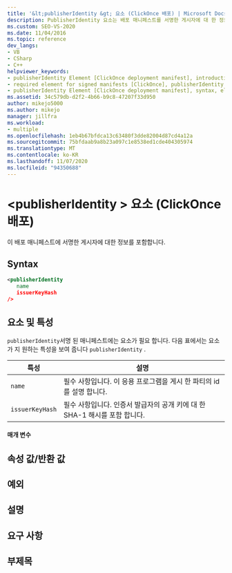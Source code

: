 ```yaml
---
title: '&lt;publisherIdentity &gt; 요소 (ClickOnce 배포) | Microsoft Docs'
description: PublisherIdentity 요소는 배포 매니페스트를 서명한 게시자에 대 한 정보를 포함 합니다. 서명 된 매니페스트에는 요소가 필요 합니다.
ms.custom: SEO-VS-2020
ms.date: 11/04/2016
ms.topic: reference
dev_langs:
- VB
- CSharp
- C++
helpviewer_keywords:
- publisherIdentity Element [ClickOnce deployment manifest], introduction
- required element for signed manifests [ClickOnce], publisherIdentity Element
- publisherIdentity Element [ClickOnce deployment manifest], syntax, elements, and attributes
ms.assetid: 34c579db-d2f2-4b66-b9c8-47207f33d950
author: mikejo5000
ms.author: mikejo
manager: jillfra
ms.workload:
- multiple
ms.openlocfilehash: 1eb4b67bfdca13c63480f3dde82004d87cd4a12a
ms.sourcegitcommit: 75bfdaab9a8b23a097c1e8538ed1cde404305974
ms.translationtype: MT
ms.contentlocale: ko-KR
ms.lasthandoff: 11/07/2020
ms.locfileid: "94350688"
---
```

# <a name="ltpublisheridentitygt-element-clickonce-deployment"></a>&lt;publisherIdentity &gt; 요소 (ClickOnce 배포)
이 배포 매니페스트에 서명한 게시자에 대한 정보를 포함합니다.

## <a name="syntax"></a>Syntax

```xml
<publisherIdentity
   name
   issuerKeyHash
/>
```

## <a name="elements-and-attributes"></a>요소 및 특성
 `publisherIdentity`서명 된 매니페스트에는 요소가 필요 합니다. 다음 표에서는 요소가 지 원하는 특성을 보여 줍니다 `publisherIdentity` .

|특성|설명|
|---------------|-----------------|
|`name`|필수 사항입니다. 이 응용 프로그램을 게시 한 파티의 id를 설명 합니다.|
|`issuerKeyHash`|필수 사항입니다. 인증서 발급자의 공개 키에 대 한 SHA-1 해시를 포함 합니다.|

#### <a name="parameters"></a>매개 변수

## <a name="property-valuereturn-value"></a>속성 값/반환 값

## <a name="exceptions"></a>예외

## <a name="remarks"></a>설명

## <a name="requirements"></a>요구 사항

## <a name="subhead"></a>부제목